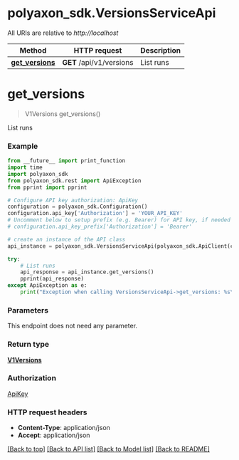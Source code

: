 # polyaxon_sdk.VersionsServiceApi

All URIs are relative to *http://localhost*

Method | HTTP request | Description
------------- | ------------- | -------------
[**get_versions**](VersionsServiceApi.md#get_versions) | **GET** /api/v1/versions | List runs


# **get_versions**
> V1Versions get_versions()

List runs

### Example
```python
from __future__ import print_function
import time
import polyaxon_sdk
from polyaxon_sdk.rest import ApiException
from pprint import pprint

# Configure API key authorization: ApiKey
configuration = polyaxon_sdk.Configuration()
configuration.api_key['Authorization'] = 'YOUR_API_KEY'
# Uncomment below to setup prefix (e.g. Bearer) for API key, if needed
# configuration.api_key_prefix['Authorization'] = 'Bearer'

# create an instance of the API class
api_instance = polyaxon_sdk.VersionsServiceApi(polyaxon_sdk.ApiClient(configuration))

try:
    # List runs
    api_response = api_instance.get_versions()
    pprint(api_response)
except ApiException as e:
    print("Exception when calling VersionsServiceApi->get_versions: %s\n" % e)
```

### Parameters
This endpoint does not need any parameter.

### Return type

[**V1Versions**](V1Versions.md)

### Authorization

[ApiKey](../README.md#ApiKey)

### HTTP request headers

 - **Content-Type**: application/json
 - **Accept**: application/json

[[Back to top]](#) [[Back to API list]](../README.md#documentation-for-api-endpoints) [[Back to Model list]](../README.md#documentation-for-models) [[Back to README]](../README.md)

